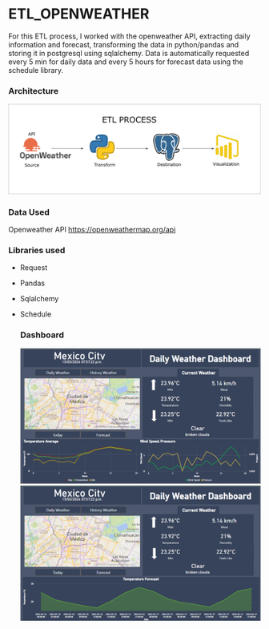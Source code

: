 # ETL_OPENWEATHER
For this ETL process, I worked with the openweather API, extracting daily information and forecast, transforming the data in python/pandas and storing it in postgresql using sqlalchemy. Data is automatically requested every 5 min for daily data and every 5 hours for forecast data using the schedule library.

### Architecture 
![alt text](https://github.com/dariog721/ETL_OPENWEATHER/blob/main/ETL_PROCESS_OPENWEATHER.png)

### Data Used
Openweather API https://openweathermap.org/api

### Libraries used

- Request
- Pandas
- Sqlalchemy
- Schedule

  ### Dashboard
  ![alt text](https://github.com/dariog721/ETL_OPENWEATHER/blob/main/DASH_DAYLI.png)
   ![alt text](https://github.com/dariog721/ETL_OPENWEATHER/blob/main/DASH_FORECAST.png)
